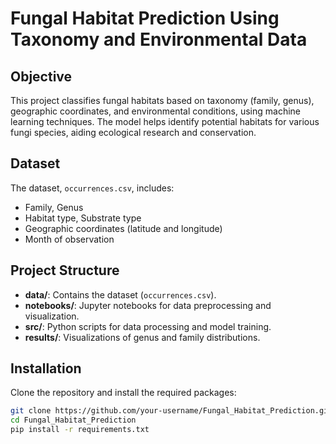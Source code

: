 # Fungal Habitat Prediction Using Taxonomy and Environmental Data

## Objective
This project classifies fungal habitats based on taxonomy (family, genus), geographic coordinates, and environmental conditions, using machine learning techniques. The model helps identify potential habitats for various fungi species, aiding ecological research and conservation.

## Dataset
The dataset, `occurrences.csv`, includes:
- Family, Genus
- Habitat type, Substrate type
- Geographic coordinates (latitude and longitude)
- Month of observation

## Project Structure
- **data/**: Contains the dataset (`occurrences.csv`).
- **notebooks/**: Jupyter notebooks for data preprocessing and visualization.
- **src/**: Python scripts for data processing and model training.
- **results/**: Visualizations of genus and family distributions.

## Installation

Clone the repository and install the required packages:

```bash
git clone https://github.com/your-username/Fungal_Habitat_Prediction.git
cd Fungal_Habitat_Prediction
pip install -r requirements.txt
